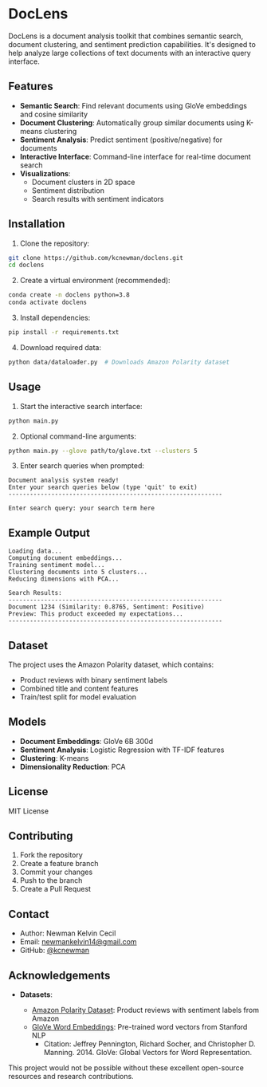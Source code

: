 # DocLens

DocLens is a document analysis toolkit that combines semantic search, document clustering, and sentiment prediction capabilities. It's designed to help analyze large collections of text documents with an interactive query interface.

## Features

- **Semantic Search**: Find relevant documents using GloVe embeddings and cosine similarity
- **Document Clustering**: Automatically group similar documents using K-means clustering
- **Sentiment Analysis**: Predict sentiment (positive/negative) for documents
- **Interactive Interface**: Command-line interface for real-time document search
- **Visualizations**:
  - Document clusters in 2D space
  - Sentiment distribution
  - Search results with sentiment indicators

## Installation

1. Clone the repository:

```bash
git clone https://github.com/kcnewman/doclens.git
cd doclens
```

2. Create a virtual environment (recommended):

```bash
conda create -n doclens python=3.8
conda activate doclens
```

3. Install dependencies:

```bash
pip install -r requirements.txt
```

4. Download required data:

```bash
python data/dataloader.py  # Downloads Amazon Polarity dataset
```

## Usage

1. Start the interactive search interface:

```bash
python main.py
```

2. Optional command-line arguments:

```bash
python main.py --glove path/to/glove.txt --clusters 5
```

3. Enter search queries when prompted:

```
Document analysis system ready!
Enter your search queries below (type 'quit' to exit)
------------------------------------------------------------

Enter search query: your search term here
```

## Example Output

```
Loading data...
Computing document embeddings...
Training sentiment model...
Clustering documents into 5 clusters...
Reducing dimensions with PCA...

Search Results:
------------------------------------------------------------
Document 1234 (Similarity: 0.8765, Sentiment: Positive)
Preview: This product exceeded my expectations...
------------------------------------------------------------
```

## Dataset

The project uses the Amazon Polarity dataset, which contains:

- Product reviews with binary sentiment labels
- Combined title and content features
- Train/test split for model evaluation

## Models

- **Document Embeddings**: GloVe 6B 300d
- **Sentiment Analysis**: Logistic Regression with TF-IDF features
- **Clustering**: K-means
- **Dimensionality Reduction**: PCA

## License

MIT License

## Contributing

1. Fork the repository
2. Create a feature branch
3. Commit your changes
4. Push to the branch
5. Create a Pull Request

## Contact

- Author: Newman Kelvin Cecil
- Email: newmankelvin14@gmail.com
- GitHub: [@kcnewman](https://github.com/kcnewman)

## Acknowledgements

- **Datasets**:

  - [Amazon Polarity Dataset](https://huggingface.co/datasets/amazon_polarity): Product reviews with sentiment labels from Amazon
  - [GloVe Word Embeddings](https://nlp.stanford.edu/projects/glove/): Pre-trained word vectors from Stanford NLP
    - Citation: Jeffrey Pennington, Richard Socher, and Christopher D. Manning. 2014. GloVe: Global Vectors for Word Representation.

This project would not be possible without these excellent open-source resources and research contributions.
